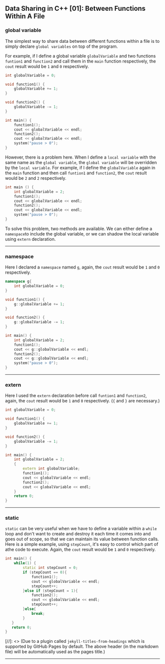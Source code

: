 ## Data Sharing in C++ [01]: Between Functions Within A File

### global variable
The simplest way to share data between different functions within a file is to simply declare `global variables` on top of the program.

For example, if I define a global variable `globalVariable` and two functions `funtion1` and `function2` and call them in the `main` function respectively, the `cout` result would be `1` and `0` respectively. 
```C++
int globalVariable = 0;

void function1() {
    globalVariable += 1;
}

void function2() {
    globalVariable -= 1;
}
```
```C++
int main() {
    function1();
    cout << globalVariable << endl;
    function2();
    cout << globalVariable << endl;
    system("pause > 0");
}
```

However, there is a problem here. When I define a `local variable` with the same name as the `global variable`, the `global variable` will be overridden by the `local variable`. For example, if I define the `globalVariable` again in the `main` function and then call `funtion1` and `function2`, the `cout` result would be `2` and `2` respectively. 
```C++
int main () {
    int globalVariable = 2;
    function1();
    cout << globalVariable << endl;
    function2();
    cout << globalVariable << endl;
    system("pause > 0");
}
```
To solve this problem, two methods are available. We can either define a `namespace`to include the global variable, or we can shadow the local variable using `extern` declaration.

---
### namespace
Here I declared a `namespace` named `g`, again, the `cout` result would be `1` and `0` respectively.
```C++
namespace g{
    int globalVariable = 0;
}

void function1() {
    g::globalVariable += 1;
}

void function2() {
    g::globalVariable -= 1;
}
```
```C++
int main() {
    int globalVariable = 2;
    function1();
    cout << g::globalVariable << endl;
    function2();
    cout << g::globalVariable << endl;
    system("pause > 0");
}
```

---
### extern
Here I used the `extern` declaration before call `funtion1` and `function2`, again, the `cout` result would be `1` and `0` respectively. (`{` and `}` are necessary.)
```C++
int globalVariable = 0;

void function1() {
    globalVariable += 1;
}

void function2() {
    globalVariable -= 1;
}
```
```C++
int main() {
    int globalVariable = 2;	
    {
        extern int globalVariable;
        function1();
        cout << globalVariable << endl; 	
        function2();
        cout << globalVariable << endl;
    }
    return 0;
}
```

---
### static
`static` can be very useful when we have to define a variable within a `while` loop and don't want to create and destroy it each time it comes into and goes out of scope, so that we can maintain its value between function calls. Here is a simple example, using `stepCount`, it's easy to control which part of athe code to execute. Again, the `cout` result would be `1` and `0` respectively.  
```C++
int main() {
    while(1) {
        static int stepCount = 0; 
        if (stepCount == 0){
            function1();
            cout << globalVariable << endl;
            stepCount++;
        }else if (stepCount = 1){
            function2();
            cout << globalVariable << endl;
            stepCount++;
        }else{
            break;
        }
   }  
   return 0;
}

```
[//]: <> (Due to a plugin called `jekyll-titles-from-headings` which is supported by GitHub Pages by default. The above header (in the markdown file) will be automatically used as the pages title.)

---


